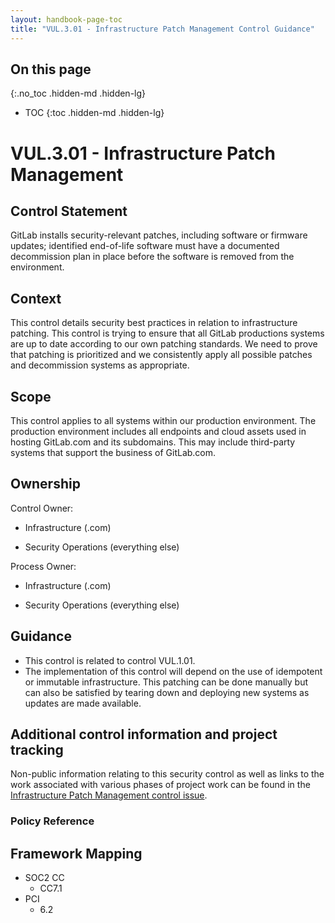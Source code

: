 ```yaml
---
layout: handbook-page-toc
title: "VUL.3.01 - Infrastructure Patch Management Control Guidance"
---
```


## On this page
{:.no_toc .hidden-md .hidden-lg}

- TOC
{:toc .hidden-md .hidden-lg}

# VUL.3.01 - Infrastructure Patch Management

## Control Statement

GitLab installs security-relevant patches, including software or firmware updates; identified end-of-life software must have a documented decommission plan in place before the software is removed from the environment.

## Context

This control details security best practices in relation to infrastructure patching. This control is trying to ensure that all GitLab productions systems are up to date according to our own patching standards. We need to prove that patching is prioritized and we consistently apply all possible patches and decommission systems as appropriate.

## Scope

This control applies to all systems within our production environment. The production environment includes all endpoints and cloud assets used in hosting GitLab.com and its subdomains. This may include third-party systems that support the business of GitLab.com.

## Ownership

Control Owner:

* Infrastructure (.com)

* Security Operations (everything else)

Process Owner:

* Infrastructure (.com)

* Security Operations (everything else)

## Guidance

* This control is related to control VUL.1.01.
* The implementation of this control will depend on the use of idempotent or immutable infrastructure. This patching can be done manually but can also be satisfied by tearing down and deploying new systems as updates are made available.

## Additional control information and project tracking

Non-public information relating to this security control as well as links to the work associated with various phases of project work can be found in the [Infrastructure Patch Management control issue](https://gitlab.com/gitlab-com/gl-security/compliance/compliance/issues/941).

### Policy Reference

## Framework Mapping

* SOC2 CC
  * CC7.1
* PCI
  * 6.2
